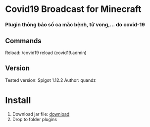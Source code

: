 # Covid19 Broadcast for Minecraft

### Plugin thông báo số ca mắc bệnh, tử vong,... do covid-19

## Commands
Reload: /covid19 reload (covid19.admin)


## Version

Tested version: Spigot 1.12.2
Author: quandz

# **Install**
1. Download jar file: [download](https://github.com/boristran03/Covid19/raw/master/release/Covid19-1.0.jar)
2. Drop to folder plugins

